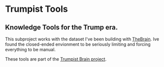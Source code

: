 Trumpist Tools
==============
Knowledge Tools for the Trump era.
--------------

This subproject works with the dataset I've been building with [TheBrain](http://thebrain.com). Ive found the closed-ended envionment to be seriously limiting and forcing everything to be manual.

These tools are part of the [Trumpist Brain project](doc/README.md).

